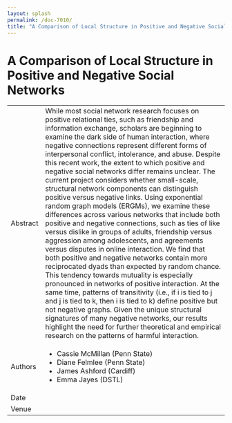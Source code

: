 ```yaml
---
layout: splash
permalink: /doc-7010/
title: "A Comparison of Local Structure in Positive and Negative Social Networks"
---
```


# A Comparison of Local Structure in Positive and Negative Social Networks 

<table>
    <tbody>
    <tr>
        <td>Abstract</td>
        <td>While most social network research focuses on positive relational ties, such as friendship and information exchange, scholars are beginning to examine the dark side of human interaction, where negative connections represent different forms of interpersonal conflict, intolerance, and abuse. Despite this recent work, the extent to which positive and negative social networks differ remains unclear. The current project considers whether small-scale, structural network components can distinguish positive versus negative links. Using exponential random graph models (ERGMs), we examine these differences across various networks that include both positive and negative connections, such as ties of like versus dislike in groups of adults, friendship versus aggression among adolescents, and agreements versus disputes in online interaction. We find that both positive and negative networks contain more reciprocated dyads than expected by random chance. This tendency towards mutuality is especially pronounced in networks of positive interaction. At the same time, patterns of transitivity (i.e., if i is tied to j and j is tied to k, then i is tied to k) define positive but not negative graphs. Given the unique structural signatures of many negative networks, our results highlight the need for further theoretical and empirical research on the patterns of harmful interaction.</td>
    </tr>
    <tr>
        <td>Authors</td>
        <td>
            <ul>
                <li>Cassie McMillan (Penn State)</li>
                <li>Diane Felmlee (Penn State)</li>
                <li>James Ashford (Cardiff)</li>
                <li>Emma Jayes (DSTL)</li>
            </ul>
        </td>
    </tr>
    <tr>
        <td>Date</td>
        <td></td>
    </tr>
    <tr>
        <td>Venue</td>
        <td></td>
        </tr>
    </tbody>
</table>
